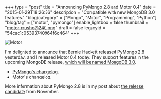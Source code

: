 +++
type = "post"
title = "Announcing PyMongo 2.8 and Motor 0.4"
date = "2015-01-29T18:26:56"
description = "Compatible with new MongoDB 3.0 features."
"blog/category" = ["Mongo", "Motor", "Programming", "Python"]
"blog/tag" = ["motor", "pymongo"]
enable_lightbox = false
thumbnail = "motor-musho@240.png"
draft = false
legacyid = "54cac1c05393740964f6c464"
+++

<p><img style="display:block; margin-left:auto; margin-right:auto;" src="motor-musho.png" alt="Motor" title="motor-musho.png" border="0" /></p>
<p>I'm delighted to announce that Bernie Hackett released PyMongo 2.8 yesterday, and I released Motor 0.4 today. They support features in the upcoming MongoDB release, <a href="http://www.mongodb.com/blog/post/renaming-our-upcoming-release-mongodb-30">which will be named MongoDB 3.0</a>.</p>
<ul>
<li><a href="http://api.mongodb.org/python/current/changelog.html">PyMongo's changelog</a>.</li>
<li><a href="http://motor.readthedocs.org/en/stable/changelog.html">Motor's changelog</a>.</li>
</ul>
<p>More information about PyMongo 2.8 is in my post about <a href="/blog/pymongo-2-8-rc0/">the release candidate</a> from November.</p>
    
